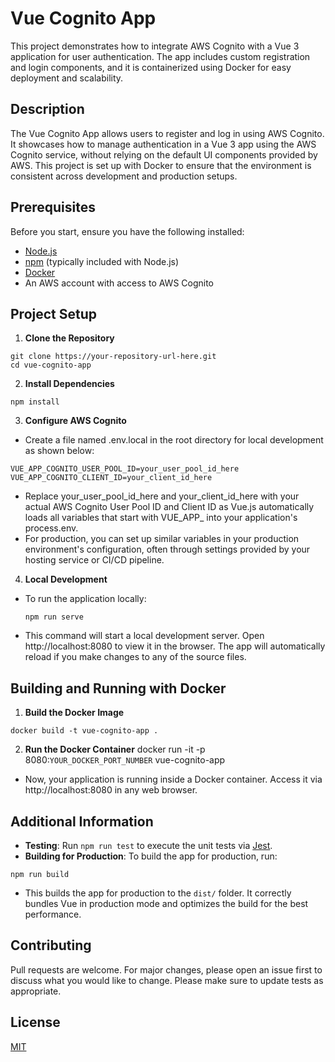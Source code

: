 # Vue Cognito App

This project demonstrates how to integrate AWS Cognito with a Vue 3 application for user authentication. The app includes custom registration and login components, and it is containerized using Docker for easy deployment and scalability.

## Description

The Vue Cognito App allows users to register and log in using AWS Cognito. It showcases how to manage authentication in a Vue 3 app using the AWS Cognito service, without relying on the default UI components provided by AWS. This project is set up with Docker to ensure that the environment is consistent across development and production setups.

## Prerequisites

Before you start, ensure you have the following installed:
- [Node.js](https://nodejs.org/) 
- [npm](https://www.npmjs.com/) (typically included with Node.js)
- [Docker](https://www.docker.com/products/docker-desktop)
- An AWS account with access to AWS Cognito

## Project Setup

1. **Clone the Repository**
```
git clone https://your-repository-url-here.git
cd vue-cognito-app
```

2. **Install Dependencies**
```
npm install
```

3. **Configure AWS Cognito**
- Create a file named .env.local in the root directory for local development as shown below:
```
VUE_APP_COGNITO_USER_POOL_ID=your_user_pool_id_here
VUE_APP_COGNITO_CLIENT_ID=your_client_id_here
```
- Replace your_user_pool_id_here and your_client_id_here with your actual AWS Cognito User Pool ID and Client ID as Vue.js automatically loads all variables that start with VUE_APP_ into your application's process.env.
- For production, you can set up similar variables in your production environment's configuration, often through settings provided by your hosting service or CI/CD pipeline.

4. **Local Development**
- To run the application locally:
  ```
  npm run serve
  ```
- This command will start a local development server. Open http://localhost:8080 to view it in the browser. The app will automatically reload if you make changes to any of the source files.

## Building and Running with Docker

1. **Build the Docker Image**
```
docker build -t vue-cognito-app .
```

2. **Run the Docker Container**
docker run -it -p 8080:`YOUR_DOCKER_PORT_NUMBER` vue-cognito-app
- Now, your application is running inside a Docker container. Access it via http://localhost:8080 in any web browser.

## Additional Information

- **Testing**: Run `npm run test` to execute the unit tests via [Jest](https://jestjs.io/).
- **Building for Production**: To build the app for production, run:
```
npm run build
```
- This builds the app for production to the `dist/` folder. It correctly bundles Vue in production mode and optimizes the build for the best performance.

## Contributing

Pull requests are welcome. For major changes, please open an issue first to discuss what you would like to change. Please make sure to update tests as appropriate.

## License

[MIT](https://choosealicense.com/licenses/mit/)
